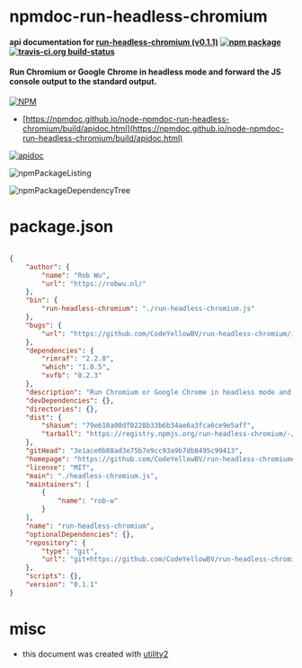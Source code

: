 # npmdoc-run-headless-chromium

#### api documentation for  [run-headless-chromium (v0.1.1)](https://github.com/CodeYellowBV/run-headless-chromium#readme)  [![npm package](https://img.shields.io/npm/v/npmdoc-run-headless-chromium.svg?style=flat-square)](https://www.npmjs.org/package/npmdoc-run-headless-chromium) [![travis-ci.org build-status](https://api.travis-ci.org/npmdoc/node-npmdoc-run-headless-chromium.svg)](https://travis-ci.org/npmdoc/node-npmdoc-run-headless-chromium)

#### Run Chromium or Google Chrome in headless mode and forward the JS console output to the standard output.

[![NPM](https://nodei.co/npm/run-headless-chromium.png?downloads=true&downloadRank=true&stars=true)](https://www.npmjs.com/package/run-headless-chromium)

- [https://npmdoc.github.io/node-npmdoc-run-headless-chromium/build/apidoc.html](https://npmdoc.github.io/node-npmdoc-run-headless-chromium/build/apidoc.html)

[![apidoc](https://npmdoc.github.io/node-npmdoc-run-headless-chromium/build/screenCapture.buildCi.browser.%252Ftmp%252Fbuild%252Fapidoc.html.png)](https://npmdoc.github.io/node-npmdoc-run-headless-chromium/build/apidoc.html)

![npmPackageListing](https://npmdoc.github.io/node-npmdoc-run-headless-chromium/build/screenCapture.npmPackageListing.svg)

![npmPackageDependencyTree](https://npmdoc.github.io/node-npmdoc-run-headless-chromium/build/screenCapture.npmPackageDependencyTree.svg)



# package.json

```json

{
    "author": {
        "name": "Rob Wu",
        "url": "https://robwu.nl/"
    },
    "bin": {
        "run-headless-chromium": "./run-headless-chromium.js"
    },
    "bugs": {
        "url": "https://github.com/CodeYellowBV/run-headless-chromium/issues"
    },
    "dependencies": {
        "rimraf": "2.2.8",
        "which": "1.0.5",
        "xvfb": "0.2.3"
    },
    "description": "Run Chromium or Google Chrome in headless mode and forward the JS console output to the standard output.",
    "devDependencies": {},
    "directories": {},
    "dist": {
        "shasum": "79e610a00df0228b33b6b34ae6a3fca6ce9e5aff",
        "tarball": "https://registry.npmjs.org/run-headless-chromium/-/run-headless-chromium-0.1.1.tgz"
    },
    "gitHead": "3e1ace0b88ad3e75b7e9cc93a9b7db8495c99413",
    "homepage": "https://github.com/CodeYellowBV/run-headless-chromium#readme",
    "license": "MIT",
    "main": "./headless-chromium.js",
    "maintainers": [
        {
            "name": "rob-w"
        }
    ],
    "name": "run-headless-chromium",
    "optionalDependencies": {},
    "repository": {
        "type": "git",
        "url": "git+https://github.com/CodeYellowBV/run-headless-chromium.git"
    },
    "scripts": {},
    "version": "0.1.1"
}
```



# misc
- this document was created with [utility2](https://github.com/kaizhu256/node-utility2)

